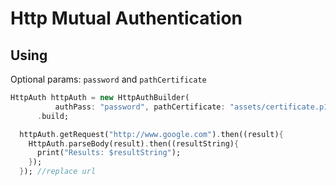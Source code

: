 # Http Mutual Authentication

## Using
Optional params: `password` and `pathCertificate`

```dart
HttpAuth httpAuth = new HttpAuthBuilder(
          authPass: "password", pathCertificate: "assets/certificate.p12")
      .build;

  httpAuth.getRequest("http://www.google.com").then((result){
    HttpAuth.parseBody(result).then((resultString){
      print("Results: $resultString");
    });
  }); //replace url
```
